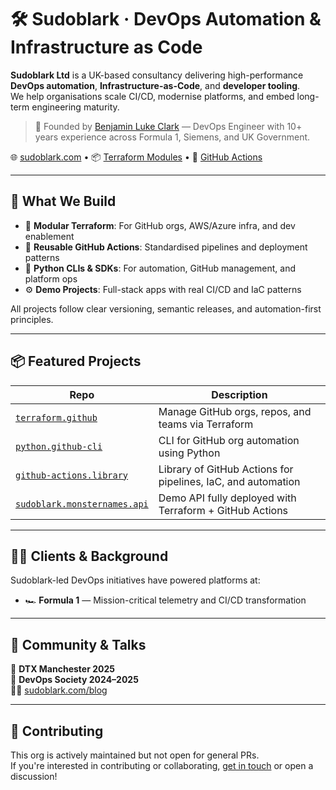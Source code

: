 # 🛠️ Sudoblark · DevOps Automation & Infrastructure as Code

**Sudoblark Ltd** is a UK-based consultancy delivering high-performance **DevOps automation**, **Infrastructure-as-Code**, and **developer tooling**.  
We help organisations scale CI/CD, modernise platforms, and embed long-term engineering maturity.

> 👤 Founded by [Benjamin Luke Clark](https://github.com/benjaminlukeclark) — DevOps Engineer with 10+ years experience across Formula 1, Siemens, and UK Government.

🌐 [sudoblark.com](https://sudoblark.com) • 📦 [Terraform Modules](https://github.com/sudoblark?tab=repositories&q=terraform) • 🧱 [GitHub Actions](https://github.com/sudoblark.github-actions.library)

---

## 🚀 What We Build

- 🔧 **Modular Terraform**: For GitHub orgs, AWS/Azure infra, and dev enablement
- 🧪 **Reusable GitHub Actions**: Standardised pipelines and deployment patterns
- 🐍 **Python CLIs & SDKs**: For automation, GitHub management, and platform ops
- ⚙️ **Demo Projects**: Full-stack apps with real CI/CD and IaC patterns

All projects follow clear versioning, semantic releases, and automation-first principles.

---

## 📦 Featured Projects

| Repo | Description |
|------|-------------|
| [`terraform.github`](https://github.com/sudoblark/sudoblark.terraform.github) | Manage GitHub orgs, repos, and teams via Terraform |
| [`python.github-cli`](https://github.com/sudoblark/sudoblark.python.github-cli) | CLI for GitHub org automation using Python |
| [`github-actions.library`](https://github.com/sudoblark/sudoblark.github-actions.library) | Library of GitHub Actions for pipelines, IaC, and automation |
[`sudoblark.monsternames.api`](https://github.com/sudoblark/sudoblark.monsternames.api) | Demo API fully deployed with Terraform + GitHub Actions |

---

## 🧑‍💼 Clients & Background

Sudoblark-led DevOps initiatives have powered platforms at:

- 🏎️ **Formula 1** — Mission-critical telemetry and CI/CD transformation

---

## 📢 Community & Talks

🎤 **DTX Manchester 2025**  
🎤 **DevOps Society 2024–2025**  
🧑‍🏫 [sudoblark.com/blog](https://sudoblark.com/blog)

---

## 🤝 Contributing

This org is actively maintained but not open for general PRs.  
If you're interested in contributing or collaborating, [get in touch](https://sudoblark.com/contact) or open a discussion!
